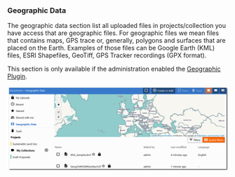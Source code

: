 ### Geographic Data

The geographic data section list all uploaded files in projects/collection you have access that are geographic files. For geographic files we mean files that contains maps, GPS trace or, generally, polygons and surfaces that are placed on the Earth. Examples of those files can be Google Earth (KML) files, ESRI Shapefiles, GeoTiff, GPS Tracker recordings (GPX format).

This section is only available if the administration enabled the [Geographic Plugin](https://git.klink.asia/main/k-box/blob/update-help-page/plugins/geo/readme.md). 

![geodata](./images/geodata.png)